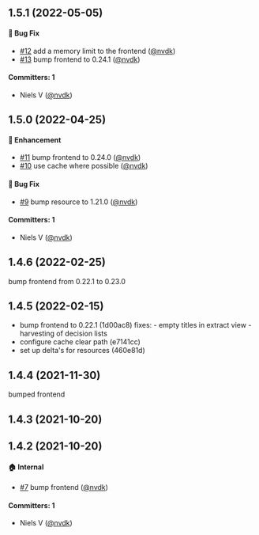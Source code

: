 ## 1.5.1 (2022-05-05)

#### :bug: Bug Fix
* [#12](https://github.com/lblod/app-gn-publicatie/pull/12) add a memory limit to the frontend ([@nvdk](https://github.com/nvdk))
* [#13](https://github.com/lblod/app-gn-publicatie/pull/13) bump frontend to 0.24.1 ([@nvdk](https://github.com/nvdk))

#### Committers: 1
- Niels V ([@nvdk](https://github.com/nvdk))

## 1.5.0 (2022-04-25)

#### :rocket: Enhancement
* [#11](https://github.com/lblod/app-gn-publicatie/pull/11) bump frontend to 0.24.0 ([@nvdk](https://github.com/nvdk))
* [#10](https://github.com/lblod/app-gn-publicatie/pull/10) use cache where possible ([@nvdk](https://github.com/nvdk))

#### :bug: Bug Fix
* [#9](https://github.com/lblod/app-gn-publicatie/pull/9) bump resource to 1.21.0 ([@nvdk](https://github.com/nvdk))

#### Committers: 1
- Niels V ([@nvdk](https://github.com/nvdk))

## 1.4.6 (2022-02-25)

bump frontend from 0.22.1 to 0.23.0


## 1.4.5 (2022-02-15)
* bump frontend to 0.22.1 (1d00ac8)
  fixes: 
      - empty titles in extract view 
      - harvesting of decision lists
* configure cache clear path (e7141cc)
* set up delta's for resources (460e81d)




## 1.4.4 (2021-11-30)

bumped frontend


## 1.4.3 (2021-10-20)

## 1.4.2 (2021-10-20)

#### :house: Internal
* [#7](https://github.com/lblod/app-gn-publicatie/pull/7) bump frontend ([@nvdk](https://github.com/nvdk))

#### Committers: 1
- Niels V ([@nvdk](https://github.com/nvdk))

